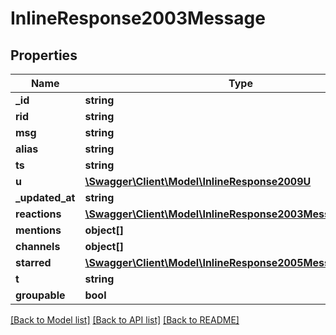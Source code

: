 # InlineResponse2003Message

## Properties
Name | Type | Description | Notes
------------ | ------------- | ------------- | -------------
**_id** | **string** |  | [optional] 
**rid** | **string** |  | [optional] 
**msg** | **string** |  | [optional] 
**alias** | **string** |  | [optional] 
**ts** | **string** |  | [optional] 
**u** | [**\Swagger\Client\Model\InlineResponse2009U**](InlineResponse2009U.md) |  | [optional] 
**_updated_at** | **string** |  | [optional] 
**reactions** | [**\Swagger\Client\Model\InlineResponse2003MessageReactions**](InlineResponse2003MessageReactions.md) |  | [optional] 
**mentions** | **object[]** |  | [optional] 
**channels** | **object[]** |  | [optional] 
**starred** | [**\Swagger\Client\Model\InlineResponse2005Messages**](InlineResponse2005Messages.md) |  | [optional] 
**t** | **string** |  | [optional] 
**groupable** | **bool** |  | [optional] 

[[Back to Model list]](../../README.md#documentation-for-models) [[Back to API list]](../../README.md#documentation-for-api-endpoints) [[Back to README]](../../README.md)

